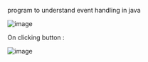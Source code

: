 program to understand event handling in java


![image](https://user-images.githubusercontent.com/67940454/205942223-02164029-db81-4905-8d0c-1d47ff331ca6.png)


On clicking button :



![image](https://user-images.githubusercontent.com/67940454/205942113-b1996634-c9b2-4d6a-aac3-bfc050b62cce.png)
